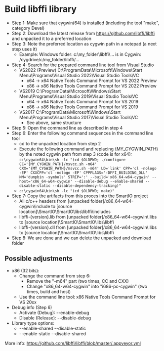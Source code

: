 # Build libffi library

- Step 1: Make sure that cygwin(64) is installed (including the tool "make", category Devel)
- Step 2: Download the latest release from https://github.com/libffi/libffi and unpacked it to a preferred location
- Step 3: Note the preferred location as cygwin path in a notepad (a next step uses it)
  - Example: Windows folder: c:\\my_folder\\libffi\\... is in Cygwin: /cygdrive/c/my_folder/libffi/...
- Step 4: Search for the prepared command line tool from Visual Studio
  - VS2022 (Preview) C:\ProgramData\Microsoft\Windows\Start Menu\Programs\Visual Studio 2022\Visual Studio Tools\VC
    - x64 -> x64 Native Tools Command Prompt for VS 2022 Preview
    - x86 -> x86 Native Tools Command Prompt for VS 2022 Preview
  - VS2019 C:\ProgramData\Microsoft\Windows\Start Menu\Programs\Visual Studio 2019\Visual Studio Tools\VC
    - x64 -> x64 Native Tools Command Prompt for VS 2019
    - x86 -> x86 Native Tools Command Prompt for VS 2019
  - VS2017 C:\ProgramData\Microsoft\Windows\Start Menu\Programs\Visual Studio 2017\Visual Studio Tools\VC
    - See above, same structure
- Step 5: Open the command line as described in step 4
- Step 6: Enter the following command sequences in the command line tool
  - cd to the unpacked location from step 2
  - Execute the following command and replacing {MY_CYGWIN_PATH} by the noted cygwin path from step 3 (code is for x64):  ``c:\cygwin64\bin\sh -lc "(cd $OLDPWD; ./configure CC='{MY_CYGWIN_PATH}/msvcc.sh -m64' CXX='{MY_CYGWIN_PATH}/msvcc.sh -m64' LD='link' CPP='cl -nologo -EP' CXXCPP='cl -nologo -EP' CPPFLAGS='-DFFI_BUILDING_DLL' NM='dumpbin -symbols' STRIP=':' --build='x86_64-w64-cygwin' --host='x86_64-w64-cygwin' --disable-debug --enable-shared --disable-static --disable-dependency-tracking)"``
  - ``c:\cygwin64\bin\sh -lc "(cd $OLDPWD; make)"``
- Step 7: Copy the artifacts from this proces into the SmartIO project
  - All c/c++ headers from [unpacked folder]/x86_64-w64-cygwin\include to [source location]\SmartIO\SmartIO\libs\libffi\includes
  - libffi-{version}.lib from [unpacked folder]/x86_64-w64-cygwin\\.libs to [source location]\SmartIO\SmartIO\libs\libffi
  - libffi-{version}.dll from [unpacked folder]/x86_64-w64-cygwin\\.libs to [source location]\SmartIO\SmartIO\libs\libffi
- Step 8: We are done and we can delete the unpacked and download folder

## Possible adjustments
 - x86 (32 bits):
   - Change the command from step 6:
     - Remove the "-m64" part (two times, CC and CXX)
     - Change "x86_64-w64-cygwin" into "i686-pc-cygwin" (two times, build and host)
   - Use the command line tool: x86 Native Tools Command Prompt for VS 20xx
 - Debug info (Step 6)
   - Activate (Debug): --enable-debug
   - Disable (Release): --disable-debug
 - Library type options:
   - --enable-shared --disable-static
   - --enable-static --disable-shared

More info: https://github.com/libffi/libffi/blob/master/.appveyor.yml